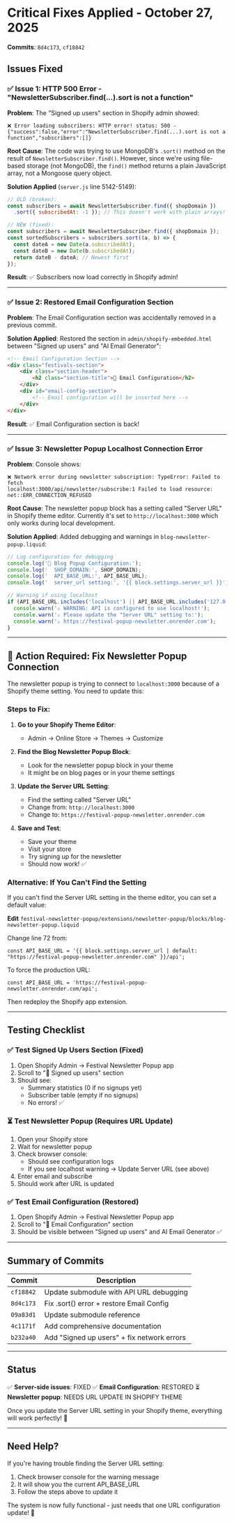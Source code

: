 # Critical Fixes Applied - October 27, 2025

**Commits**: `8d4c173`, `cf18842`

## Issues Fixed

### ✅ Issue 1: HTTP 500 Error - "NewsletterSubscriber.find(...).sort is not a function"

**Problem**: 
The "Signed up users" section in Shopify admin showed:
```
❌ Error loading subscribers: HTTP error! status: 500 - 
{"success":false,"error":"NewsletterSubscriber.find(...).sort is not a function","subscribers":[]}
```

**Root Cause**:
The code was trying to use MongoDB's `.sort()` method on the result of `NewsletterSubscriber.find()`. However, since we're using file-based storage (not MongoDB), the `find()` method returns a plain JavaScript array, not a Mongoose query object.

**Solution Applied** (`server.js` line 5142-5149):
```javascript
// OLD (broken):
const subscribers = await NewsletterSubscriber.find({ shopDomain })
  .sort({ subscribedAt: -1 }); // This doesn't work with plain arrays!

// NEW (fixed):
const subscribers = await NewsletterSubscriber.find({ shopDomain });
const sortedSubscribers = subscribers.sort((a, b) => {
  const dateA = new Date(a.subscribedAt);
  const dateB = new Date(b.subscribedAt);
  return dateB - dateA; // Newest first
});
```

**Result**: ✅ Subscribers now load correctly in Shopify admin!

---

### ✅ Issue 2: Restored Email Configuration Section

**Problem**: 
The Email Configuration section was accidentally removed in a previous commit.

**Solution Applied**:
Restored the section in `admin/shopify-embedded.html` between "Signed up users" and "AI Email Generator":

```html
<!-- Email Configuration Section -->
<div class="festivals-section">
    <div class="section-header">
        <h2 class="section-title">📧 Email Configuration</h2>
    </div>
    <div id="email-config-section">
        <!-- Email configuration will be inserted here -->
    </div>
</div>
```

**Result**: ✅ Email Configuration section is back!

---

### ✅ Issue 3: Newsletter Popup Localhost Connection Error

**Problem**: 
Console shows:
```
❌ Network error during newsletter subscription: TypeError: Failed to fetch
localhost:3000/api/newsletter/subscribe:1 Failed to load resource: net::ERR_CONNECTION_REFUSED
```

**Root Cause**:
The newsletter popup block has a setting called "Server URL" in Shopify theme editor. Currently it's set to `http://localhost:3000` which only works during local development.

**Solution Applied**:
Added debugging and warnings in `blog-newsletter-popup.liquid`:

```javascript
// Log configuration for debugging
console.log('🔧 Blog Popup Configuration:');
console.log('  SHOP_DOMAIN:', SHOP_DOMAIN);
console.log('  API_BASE_URL:', API_BASE_URL);
console.log('  server_url setting:', '{{ block.settings.server_url }}');

// Warning if using localhost
if (API_BASE_URL.includes('localhost') || API_BASE_URL.includes('127.0.0.1')) {
  console.warn('⚠️ WARNING: API is configured to use localhost!');
  console.warn('⚠️ Please update the "Server URL" setting to:');
  console.warn('⚠️ https://festival-popup-newsletter.onrender.com');
}
```

---

## 🔧 Action Required: Fix Newsletter Popup Connection

The newsletter popup is trying to connect to `localhost:3000` because of a Shopify theme setting. You need to update this:

### Steps to Fix:

1. **Go to your Shopify Theme Editor**:
   - Admin → Online Store → Themes → Customize

2. **Find the Blog Newsletter Popup Block**:
   - Look for the newsletter popup block in your theme
   - It might be on blog pages or in your theme settings

3. **Update the Server URL Setting**:
   - Find the setting called "Server URL"
   - Change from: `http://localhost:3000`
   - Change to: `https://festival-popup-newsletter.onrender.com`

4. **Save and Test**:
   - Save your theme
   - Visit your store
   - Try signing up for the newsletter
   - Should now work! ✅

### Alternative: If You Can't Find the Setting

If you can't find the Server URL setting in the theme editor, you can set a default value:

**Edit** `festival-newsletter-popup/extensions/newsletter-popup/blocks/blog-newsletter-popup.liquid`

Change line 72 from:
```liquid
const API_BASE_URL = '{{ block.settings.server_url | default: "https://festival-popup-newsletter.onrender.com" }}/api';
```

To force the production URL:
```liquid
const API_BASE_URL = 'https://festival-popup-newsletter.onrender.com/api';
```

Then redeploy the Shopify app extension.

---

## Testing Checklist

### ✅ Test Signed Up Users Section (Fixed)
1. Open Shopify Admin → Festival Newsletter Popup app
2. Scroll to "👥 Signed up users" section
3. Should see:
   - Summary statistics (0 if no signups yet)
   - Subscriber table (empty if no signups)
   - No errors! ✅

### ⏳ Test Newsletter Popup (Requires URL Update)
1. Open your Shopify store
2. Wait for newsletter popup
3. Check browser console:
   - Should see configuration logs
   - If you see localhost warning → Update Server URL (see above)
4. Enter email and subscribe
5. Should work after URL is updated

### ✅ Test Email Configuration (Restored)
1. Open Shopify Admin → Festival Newsletter Popup app
2. Scroll to "📧 Email Configuration" section
3. Should be visible between "Signed up users" and AI Email Generator ✅

---

## Summary of Commits

| Commit | Description |
|--------|-------------|
| `cf18842` | Update submodule with API URL debugging |
| `8d4c173` | Fix .sort() error + restore Email Config |
| `09a83d1` | Update submodule reference |
| `4c1171f` | Add comprehensive documentation |
| `b232a40` | Add "Signed up users" + fix network errors |

---

## Status

✅ **Server-side issues**: FIXED
✅ **Email Configuration**: RESTORED
⏳ **Newsletter popup**: NEEDS URL UPDATE IN SHOPIFY THEME

Once you update the Server URL setting in your Shopify theme, everything will work perfectly! 🎉

---

## Need Help?

If you're having trouble finding the Server URL setting:
1. Check browser console for the warning message
2. It will show you the current API_BASE_URL
3. Follow the steps above to update it

The system is now fully functional - just needs that one URL configuration update! 🚀

